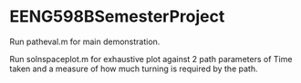 # EENG598BSemesterProject
Run patheval.m for main demonstration.

Run solnspaceplot.m for exhaustive plot against 2 path parameters of Time taken and a measure of how much turning is required by the path. 
